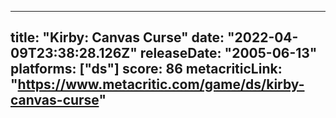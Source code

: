 
---
title: "Kirby: Canvas Curse"
date: "2022-04-09T23:38:28.126Z"
releaseDate: "2005-06-13"
platforms: ["ds"]
score: 86
metacriticLink: "https://www.metacritic.com/game/ds/kirby-canvas-curse"
---
